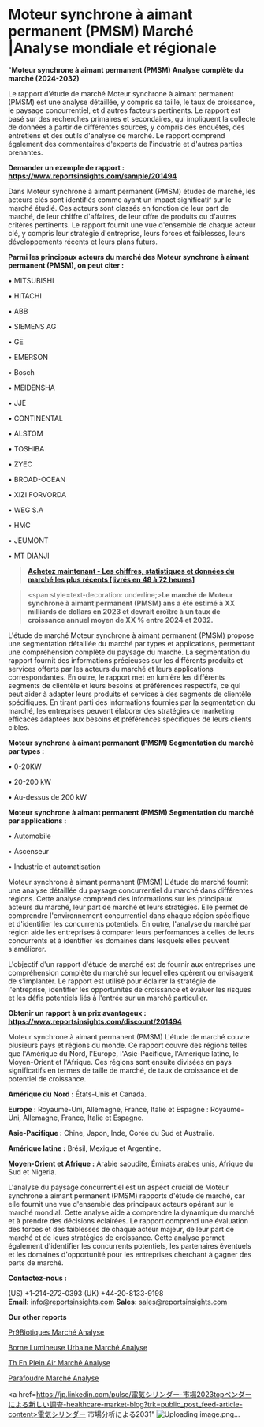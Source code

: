 # Moteur synchrone à aimant permanent (PMSM) Marché |Analyse mondiale et régionale

"<strong>Moteur synchrone à aimant permanent (PMSM) Analyse complète du marché (2024-2032)</strong>

Le rapport d'étude de marché Moteur synchrone à aimant permanent (PMSM) est une analyse détaillée, y compris sa taille, le taux de croissance, le paysage concurrentiel, et d'autres facteurs pertinents. Le rapport est basé sur des recherches primaires et secondaires, qui impliquent la collecte de données à partir de différentes sources, y compris des enquêtes, des entretiens et des outils d'analyse de marché. Le rapport comprend également des commentaires d'experts de l'industrie et d'autres parties prenantes.

<strong>Demander un exemple de rapport : </strong><strong><a href=https://www.reportsinsights.com/sample/201494>https://www.reportsinsights.com/sample/201494</a></strong>

Dans Moteur synchrone à aimant permanent (PMSM) études de marché, les acteurs clés sont identifiés comme ayant un impact significatif sur le marché étudié. Ces acteurs sont classés en fonction de leur part de marché, de leur chiffre d'affaires, de leur offre de produits ou d'autres critères pertinents. Le rapport fournit une vue d'ensemble de chaque acteur clé, y compris leur stratégie d'entreprise, leurs forces et faiblesses, leurs développements récents et leurs plans futurs.

<strong>Parmi les principaux acteurs du marché des Moteur synchrone à aimant permanent (PMSM), on peut citer :</strong>

• MITSUBISHI

• HITACHI

• ABB

• SIEMENS AG

• GE

• EMERSON

• Bosch

• MEIDENSHA

• JJE

• CONTINENTAL

• ALSTOM

• TOSHIBA

• ZYEC

• BROAD-OCEAN

• XIZI FORVORDA

• WEG S.A

• HMC

• JEUMONT

• MT DIANJI

<blockquote><a href=https://reportsinsights.com/buynow/201494><span style=text-decoration: underline;><strong>Achetez maintenant - Les chiffres, statistiques et données du marché les plus récents [livrés en 48 à 72 heures]</strong></span></a></blockquote>
<blockquote>
<div class=group w-full text-gray-800 dark:text-gray-100 border-b border-black/10 dark:border-gray-900/50 bg-gray-50 dark:bg-[#444654]>
<div class=flex p-4 gap-4 text-base md:gap-6 md:max-w-2xl lg:max-w-xl xl:max-w-3xl md:py-6 lg:px-0 m-auto>
<div class=relative flex flex-col w-[calc(100%-50px)] gap-1 md:gap-3 lg:w-[calc(100%-115px)]>
<div class=flex flex-grow flex-col gap-3>
<div class=min-h-[20px] flex flex-col items-start gap-4 whitespace-pre-wrap break-words>
<div class=result-streaming markdown prose w-full break-words dark:prose-invert light>

<span style=text-decoration: underline;><strong>Le marché de Moteur synchrone à aimant permanent (PMSM) ans a été estimé à XX milliards de dollars en 2023 et devrait croître à un taux de croissance annuel moyen de XX % entre 2024 et 2032.</strong></span>

</div>
</div>
</div>
</div>
</div>
</div></blockquote>
L'étude de marché Moteur synchrone à aimant permanent (PMSM) propose une segmentation détaillée du marché par types et applications, permettant une compréhension complète du paysage du marché. La segmentation du rapport fournit des informations précieuses sur les différents produits et services offerts par les acteurs du marché et leurs applications correspondantes. En outre, le rapport met en lumière les différents segments de clientèle et leurs besoins et préférences respectifs, ce qui peut aider à adapter leurs produits et services à des segments de clientèle spécifiques. En tirant parti des informations fournies par la segmentation du marché, les entreprises peuvent élaborer des stratégies de marketing efficaces adaptées aux besoins et préférences spécifiques de leurs clients cibles.

<strong>Moteur synchrone à aimant permanent (PMSM) Segmentation du marché par types :</strong>

• 0-20KW

• 20-200 kW

• Au-dessus de 200 kW

<strong>Moteur synchrone à aimant permanent (PMSM) Segmentation du marché par applications :</strong>

• Automobile

• Ascenseur

• Industrie et automatisation

Moteur synchrone à aimant permanent (PMSM) L'étude de marché fournit une analyse détaillée du paysage concurrentiel du marché dans différentes régions. Cette analyse comprend des informations sur les principaux acteurs du marché, leur part de marché et leurs stratégies. Elle permet de comprendre l'environnement concurrentiel dans chaque région spécifique et d'identifier les concurrents potentiels. En outre, l'analyse du marché par région aide les entreprises à comparer leurs performances à celles de leurs concurrents et à identifier les domaines dans lesquels elles peuvent s'améliorer.

L'objectif d'un rapport d'étude de marché est de fournir aux entreprises une compréhension complète du marché sur lequel elles opèrent ou envisagent de s'implanter. Le rapport est utilisé pour éclairer la stratégie de l'entreprise, identifier les opportunités de croissance et évaluer les risques et les défis potentiels liés à l'entrée sur un marché particulier.

<strong>Obtenir un rapport à un prix avantageux : <a href=https://www.reportsinsights.com/discount/201494>https://www.reportsinsights.com/discount/201494</a></strong>

Moteur synchrone à aimant permanent (PMSM) L'étude de marché couvre plusieurs pays et régions du monde. Ce rapport couvre des régions telles que l'Amérique du Nord, l'Europe, l'Asie-Pacifique, l'Amérique latine, le Moyen-Orient et l'Afrique. Ces régions sont ensuite divisées en pays significatifs en termes de taille de marché, de taux de croissance et de potentiel de croissance.

<strong>Amérique du Nord :</strong> États-Unis et Canada.

<strong>Europe :</strong> Royaume-Uni, Allemagne, France, Italie et Espagne : Royaume-Uni, Allemagne, France, Italie et Espagne.

<strong>Asie-Pacifique :</strong> Chine, Japon, Inde, Corée du Sud et Australie.

<strong>Amérique latine :</strong> Brésil, Mexique et Argentine.

<strong>Moyen-Orient et Afrique :</strong> Arabie saoudite, Émirats arabes unis, Afrique du Sud et Nigeria.

L'analyse du paysage concurrentiel est un aspect crucial de Moteur synchrone à aimant permanent (PMSM) rapports d'étude de marché, car elle fournit une vue d'ensemble des principaux acteurs opérant sur le marché mondial. Cette analyse aide à comprendre la dynamique du marché et à prendre des décisions éclairées. Le rapport comprend une évaluation des forces et des faiblesses de chaque acteur majeur, de leur part de marché et de leurs stratégies de croissance. Cette analyse permet également d'identifier les concurrents potentiels, les partenaires éventuels et les domaines d'opportunité pour les entreprises cherchant à gagner des parts de marché.

<strong>Contactez-nous :</strong>

(US) +1-214-272-0393
(UK) +44-20-8133-9198
<strong>Email:</strong> <a>info@reportsinsights.com</a>
<strong>Sales:</strong> <a>sales@reportsinsights.com</a>

<strong>Our other reports</strong>

<a href=https://www.linkedin.com/pulse/pr%25C3%25A9biotiques-march%25C3%25A9-informations-bas%25C3%25A9es-sur-les-donn%25C3%25A9es>Pr9Biotiques Marché Analyse</a>

<a href=https://www.linkedin.com/pulse/borne-lumineuse-urbaine-march%C3%A9paysage-comprenant-bf0qf/>Borne Lumineuse Urbaine Marché Analyse</a>

<a href=https://www.linkedin.com/pulse/th%C3%A9-en-plein-air-march%C3%A9-donn%C3%A9es-d%C3%A9taill%C3%A9es-tkznf/>Th En Plein Air Marché Analyse</a>

<a href=https://www.linkedin.com/pulse/parafoudre-march%C3%A9-perspectives-de-croissance-ri2rf/>Parafoudre Marché Analyse</a>

<a href=https://jp.linkedin.com/pulse/電気シリンダー-市場2023topベンダーによる新しい調査-healthcare-market-blog?trk=public_post_feed-article-content>電気シリンダー 市場分析による2031</a>"
![Uploading image.png…]()
